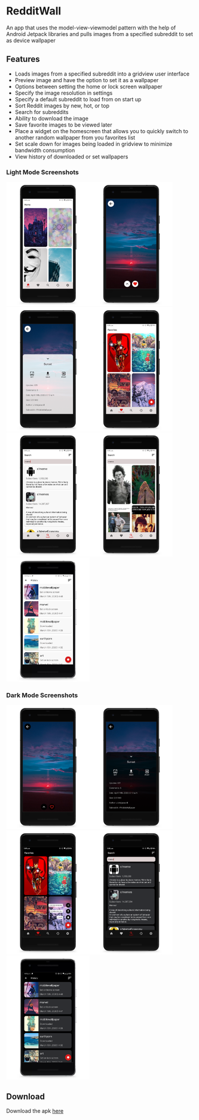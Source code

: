 # RedditWall
An app that uses the model-view-viewmodel pattern with the help of Android Jetpack libraries and pulls images from a specified subreddit to set as device wallpaper

## Features
- Loads images from a specified subreddit into a gridview user interface
- Preview image and have the option to set it as a wallpaper
- Options between setting the home or lock screen wallpaper
- Specify the image resolution in settings
- Specify a default subreddit to load from on start up
- Sort Reddit images by new, hot, or top
- Search for subreddits
- Ability to download the image
- Save favorite images to be viewed later
- Place a widget on the homescreen that allows you to quickly switch to another random wallpaper from you favorites list
- Set scale down for images being loaded in gridview to minimize bandwidth consumption
- View history of downloaded or set wallpapers
### Light Mode Screenshots
<img src="screens/light_home.png" height="331" width="223"><img src="screens/light_prev.png" height="331" width="223"><img src="screens/light_bottom.png" height="331" width="223"><img src="screens/light_fav.png" height="331" width="223"><img src="screens/light_sub.png" height="331" width="223"><img src="screens/light_search.png" height="331" width="223"><img src="screens/light_hist.png" height="331" width="223">
### Dark Mode Screenshots
<img src="screens/dark_prev.png" height="331" width="223"><img src="screens/dark_bottom.png" height="331" width="223"/><img src="screens/dark_fav.png" height="331" width="223"><img src="screens/dark_sub.png" height="331" width="223"><img src="screens/dark_hist.png" height="331" width="223">

## Download
Download the apk [here](https://github.com/meh430/RedditWall/releases/download/v0.85-beta/reddit-walls-0.85b.apk)
